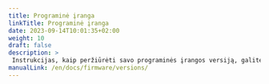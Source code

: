 ```yaml
---
title: Programinė įranga
linkTitle: Programinė įranga
date: 2023-09-14T10:01:35+02:00
weight: 10
draft: false
description: >
 Instrukcijas, kaip peržiūrėti savo programinės įrangos versiją, galite rasti čia
manualLink: /en/docs/firmware/versions/
---
```

<script>
  window.location.href = "/en/docs/firmware/versions/";
</script>
